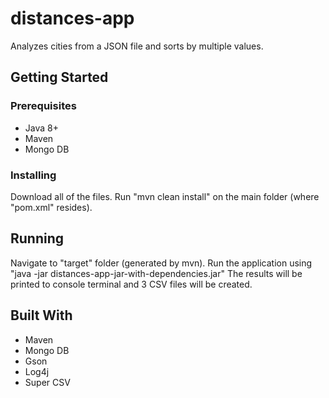 # distances-app

Analyzes cities from a JSON file and sorts by multiple values.

## Getting Started

### Prerequisites

- Java 8+
- Maven
- Mongo DB

### Installing

Download all of the files.
Run "mvn clean install" on the main folder (where "pom.xml" resides).

## Running

Navigate to "target" folder (generated by mvn).
Run the application using "java -jar distances-app-jar-with-dependencies.jar"
The results will be printed to console terminal and 3 CSV files will be created.

## Built With

* Maven
* Mongo DB
* Gson
* Log4j
* Super CSV
